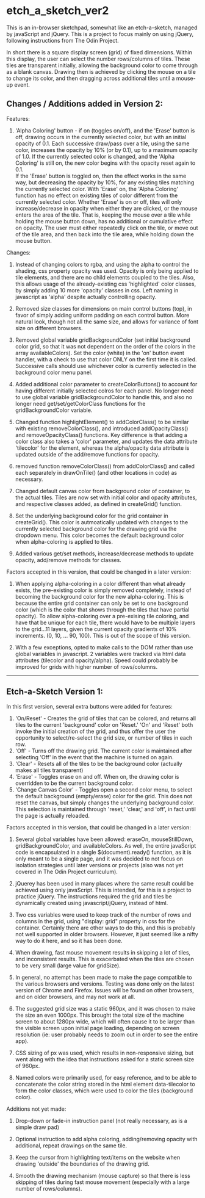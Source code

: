 # etch_a_sketch_ver2

This is an in-browser sketchpad, somewhat like an etch-a-sketch, managed by javaScript and jQuery.  This is a project to focus mainly on using jQuery, following instructions from The Odin Project.

In short there is a square display screen (grid) of fixed dimensions.  Within this display, the user can select the number rows/columns of tiles.  These tiles are transparent initially, allowing the background color to come through as a blank canvas.  Drawing then is achieved by clicking the mouse on a tile to change its color, and then dragging across additional tiles until a mouse-up event.    

Changes / Additions added in Version 2:
--------------------------------------
Features:

1. 'Alpha Coloring' button - if on (toggles on/off), and the 'Erase' button is off, drawing occurs in the currently selected color, but with an initial opacity of 0.1. Each successive draw/pass over a tile, using the same color, increases the opacity by 10% (or by 0.1), up to a maximum opacity of 1.0.  If the currently selected color is changed, and the 'Alpha Coloring' is still on, the new color  begins with the opacity reset again to 0.1.  
If the 'Erase' button is toggled on, then the effect works in the same way, but decreasing the opacity by 10%, for any existing tiles matching the currently selected color.  With 'Erase' on, the 'Alpha Coloring' function has no effect on existing tiles of color different from the currently selected color.
Whether 'Erase' is on or off, tiles will only increase/decrease in opacity when either they are clicked, or the mouse enters the area of the tile.  That is, keeping the mouse over a tile while holding the mouse button down, has no additional or cumulative effect on opacity. The user must either repeatedly click on the tile, or move out of the tile area, and then back into the tile area, while holding down the mouse button.

Changes:

1. Instead of changing colors to rgba, and using the alpha to control the shading, css property opacity was used.  Opacity is only being applied to tile elements, and there are no child elements coupled to the tiles.  Also, this allows usage of the already-existing css 'highlighted' color classes, by simply adding 10 more 'opacity' classes in css.  Left naming in javascript as 'alpha' despite actually controlling opacity.

2. Removed size classes for dimensions on main control buttons (top), in favor of simply adding uniform padding on each control button.  More natural look, though not all the same size, and allows for variance of font size on different browsers.

3. Removed global variable gridBackgroundColor (set initial background color grid, so that it was not dependent on the order of the colors in the array availableColors).  Set the color (white) in the 'on' button event handler, with a check to use that color ONLY on the first time it is called.  Successive calls should use whichever color is currently selected in the background color menu panel.

4. Added additional color parameter to createColorButtons() to account for having different initially selected colros for each panel.  No longer need to use global variable gridBackgroundColor to handle this, and also no longer need get/set/getColorClass functions for the gridBackgroundColor variable.

5. Changed function highlightElement() to addColorClass() to be similar with existing removeColorClass(), and introduced addOpacityClass() and removeOpacityClass() functions.  Key difference is that adding a color class also takes a 'color' parameter, and  updates the data attribute 'tilecolor' for the element, whereas the alpha/opacity data attribute is updated outside of the add/remove functions for opacity.

6. removed function removeColorClass() from addColorClass() and called each separately in drawOnTile() (and other locations in code) as necessary.  

7. Changed default canvas color from background color of container, to the actual tiles. Tiles are now set with initial color and opacity attributes, and respective classes added, as defined in createGrid() function.

8. Set the underlying background color for the grid container in createGrid().  This color is autmoatically updated with changes to the currently selected background color for the drawing grid via the dropdown menu.  This color becomes the default background color when alpha-coloring is applied to tiles.  

9. Added various get/set methods, increase/decrease methods to update opacity, add/remove methods for classes.


Factors accepted in this version, that could be changed in a later version:

1. When applying alpha-coloring in a color different than what already exists, the pre-existing color is simply removed completely, instead of becoming the background color for the new alpha-coloring.  This is because the entire grid container can only be set to one background color (which is the color that shows through the tiles that have partial opacity).  To allow alpha-coloring over a pre-exising tile coloring, and have that be unique for each tile, there would have to be multiple layers to the grid...11 layers, given the current opacity gradients of 10% increments. (0, 10, ... 90, 100).  This is out of the scope of this version.

2. With a few exceptions, opted to make calls to the DOM rather than use global variables in javascript.  2 variables were tracked via html data attributes (tilecolor and opacity/alpha).  Speed could probably be improved for grids with higher number of rows/columns.






*********************************************************************

Etch-a-Sketch Version 1:
-----------------------

In this first version, several extra buttons were added for features:

1. 'On/Reset' - Creates the grid of tiles that can be colored, and returns all tiles to the current 'background' color on 'Reset.' 'On' and 'Reset' both invoke the initial creation of the grid, and thus offer the user the opportunity to select/re-select the grid size, or number of tiles in each row.  
2. 'Off' - Turns off the drawing grid.  The current color is maintained after selecting 'Off' in the event that the machine is turned on again.
3. 'Clear' - Resets all of the tiles to be the background color (actually makes all tiles transparent)
4. 'Erase' - Toggles erase on and off.  When on, the drawing color is overridden to be the current background color.
5. 'Change Canvas Color' - Toggles open a second color menu, to select the default background (empty/erase) color for the grid.  This does not reset the canvas, but simply changes the underlying background color.  This selection is maintained through 'reset,' 'clear,' and 'off', in fact until the page is actually reloaded.


Factors accepted in this version, that could be changed in a later version:

1. Several global variables have been allowed: eraseOn, mouseStillDown, gridBackgroundColor, and availableColors.  As well, the entire javaScript code is encapsulated in a single $(document).ready() function, as it is only meant to be a single page, and it was decided to not focus on isolation strategies until later versions or projects (also was not yet covered in The Odin Project curriculum).

2. jQuerey has been used in many places where the same result could be achieved using only javaScript. This is intended, for this is a project to practice jQuery.  The instructions required the grid and tiles be dynamically created using javascript/jQuery, instead of html.

3. Two css variables were used to keep track of the number of rows and columns in the grid, using "display: grid" property in css for the container.  Certainly there are other ways to do this, and this is probably not well supported in older browsers.  However, it just seemed like a nifty way to do it here, and so it has been done.  

4. When drawing, fast mouse movement results in skipping a lot of tiles, and inconsistent results.  This is exacerbated when the tiles are chosen to be very small (large value for gridSize).  

5. In general, no attempt has been made to make the page compatible to the various browsers and versions.  Testing was done only on the latest version of Chrome and Firefox.  Issues will be found on other browsers, and on older browsers, and may not work at all.

5. The suggested grid size was a static 960px, and it was chosen to make the size an even 1000px.  This brought the total size of the machine screen to about 1280px wide, which will often cause it to be larger than the visible screen upon initial page loading, depending on screen resolution (ie: user probably needs to zoom out in order to see the entire app).

6. CSS sizing of px was used, which results in non-responsive sizing, but went along with the idea that instructions asked for a static screen size of 960px.

7. Named colors were primarily used, for easy reference, and to be able to concatenate the color string stored in the html element data-tilecolor to form the color classes, which were used to color the tiles (background color).




Additions not yet made:

1. Drop-down or fade-in instruction panel (not really necessary, as is a simple draw pad)

2. Optional instruction to add alpha coloring, adding/removing opacity with additional, repeat drawings on the same tile.

3. Keep the cursor from highlighting text/items on the website when drawing 'outside' the boundaries of the drawing grid.

4. Smooth the drawing mechanism (mouse capture) so that there is less skipping of tiles during fast mouse movement (especially with a large number of rows/columns).
